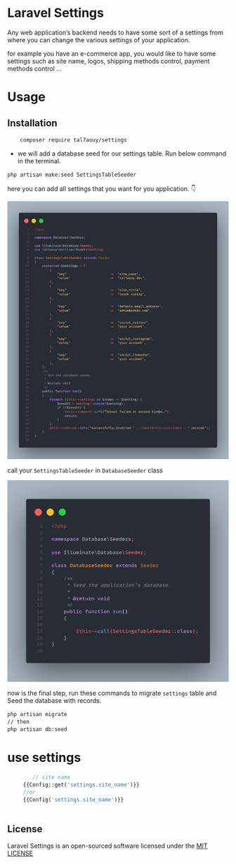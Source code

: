 # Laravel Settings

Any web application’s backend needs to have some sort of a settings from where you can change the various settings of your application.

for example you have an e-commerce app, you would like to have some settings such as site name, logos, shipping methods control, payment methods control ...

# Usage

## Installation

```bash
    composer require tal7aouy/settings
```

-   we will add a database seed for our settings table. Run below command in the terminal.

```bash
php artisan make:seed SettingsTableSeeder
```

here you can add all settings that you want for you application. 👇

![Screenshot - Seeder](code.png)

call your `SettingsTableSeeder` in `DatabaseSeeder` class

![Screenshot - Seeder](code2.png)

now is the final step, run these commands to migrate `settings` table and Seed the database with records.

```bash
php artisan migrate
// then
php artisan db:seed
```
# use settings

```php
        // site name
     {{Config::get('settings.site_name')}}
     //or 
     {{Config('settings.site_name')}}
     
```

## License

Laravel Settings is an open-sourced software licensed under the [MIT LICENSE](LICENSE)
